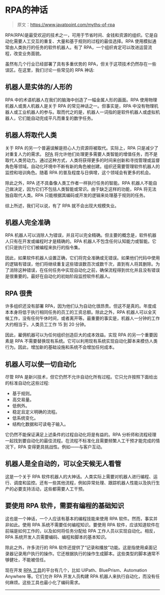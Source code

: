 # RPA的神话

> 原文：<https://www.javatpoint.com/myths-of-rpa>

RPA(RPA)是最受欢迎的技术之一，可用于节省时间、金钱和资源的组织。它是自动化需要人工交互的重复、大量和基于规则的过程的最佳选择。RPA 使用模拟通常由人类执行的任务的软件机器人。有了 RPA，一个组织肯定可以改进运营流程，改变业务面貌。

虽然有几个行业已经部署了具有多重优势的 RPA，但关于这项技术仍然存在一些误区。在这里，我们讨论一些常见的 RPA 神话:

## 机器人是实体的/人形的

RPA 中的术语机器人在我们的脑海中创造了一幅金属人形的画面。RPA 使用物理机器人或类人机器人是关于 RPA 的常见神话之一。但事实是，RPA 中没有物理机器人或工业机器人的参与。取而代之的是，机器人一词指的是软件机器人或虚拟机器人，它们能自动完成平凡而重复的数字任务。

## 机器人将取代人类

关于 RPA 的另一个普遍误解是担心人力资源将被取代。实际上，RPA 只是减少了对重复人力的需求。 [RPA](https://www.javatpoint.com/rpa) 将允许他们处理更多需要人类智能的增值任务，而不是取代人类劳动力。通过这种方式，人类将获得更多的时间来创新和寻找管理或监督角色等领域。自动化环境中不断有新的角色被创建。组织还需要管理软件机器人的监控和培训角色。随着 RPA 的普及程度与日俱增，这个领域会有更多的机会。

除此之外，RPA 还不具备像人类工作者一样执行任务的智能。RPA 机器人不能自己做决定，因为它们不包括人类智能或常识。由于缺乏这样的功能，RPA 将无法独自取代人类。RPA 只能根据其编码或开发的逻辑来处理基于规则的任务。

综上所述，我们可以说，有了 RPA 就不会出现大规模失业。

## 机器人完全准确

RPA 机器人可以消除人为错误，并且可以完全精确。但主要的概念是，软件机器人只有在开发或编程时才是精确的。RPA 机器人不包含任何认知能力或智能。它们只是执行它们被编程来执行的指令集。

因此，如果软件机器人设置正确，它们将完全准确或无错误。如果他们代码中使用的逻辑有错误，他们将继续重复这些错误数百次或数千次，直到有人将其删除。为了消除这种错误，在任何任务中实现自动化之前，确保流程得到优化并且没有错误是很重要的。最好在自动化的初始阶段监控软件机器人。

## RPA 很贵

许多组织还没有部署 RPA，因为他们认为自动化很昂贵。但这不是真的。年度成本本身将低于执行相同任务的员工的工资总额。除此之外，RPA 机器人可以全天候工作，没有任何午休时间，或者离开等。最重要的事实是，机器人一分钟的工作大约相当于。人类员工工作 15 到 20 分钟。

因此，雇佣机器可以为任何组织创造巨大的成本效益。实现 RPA 的另一个重要因素是 RPA 不需要替换现有系统。它可以利用现有系统实现自动化脚本来模仿人类行为。因此，增加新的基础设施和系统不会增加任何成本。

## 机器人可以使一切自动化

尽管 RPA 是新兴技术，但它仍然不允许自动化所有过程。它只允许按照下面给出的标准自动化这些过程:

*   基于规则。
*   高交易量。
*   低例外。
*   稳定且定义明确的流程。
*   低系统变化。
*   结构化数据和可读电子输入。

它仍然不能保证满足上述条件的过程自动化将是有益的。RPA 分析师和流程经理一起找到要自动化的最佳流程。在流程不标准化且需要频繁人工干预才能完成的情况下，RPA 变得更具挑战性。例如——与客户互动。

## 机器人是全自动的，可以全天候无人看管

这是一个关于 RPA 软件机器人的大神话。人类实际上需要对机器人进行编程、运行、调度和监控。还有一些其他流程，例如异常处理、跟踪机器人性能以及执行生产的必要支持活动，这些都需要人工干预。

## 要使用 RPA 软件，需要有编程的基础知识

这也是一个神话，一个人应该有基本的编程技能来使用 RPA 软件。然而，事实并非如此。使用 RPA 系统不需要任何编程知识。要使用 RPA 软件，应该知道软件在前端是如何工作的，以及如何将任务分配给 RPA 工作人员以实现自动化。相反，RPA 系统开发人员需要编码、编程和脚本的基本知识。

除此之外，许多流行的 RPA 软件还提供了“记录和播放”功能。这是指使用桌面记录器记录用户执行的操作。它还根据执行的操作生成脚本。这些类型的脚本通常不够健壮，不能被信任。

现在开发 [RPA 工具](https://www.javatpoint.com/rpa-tools)的平台有几个，比如 UIPath、BluePrism、Automation Anywhere 等。它们允许 RPA 开发人员构建 RPA 机器人来执行自动化，而没有任何麻烦。这些工具也最小化了编码需求。

* * *
